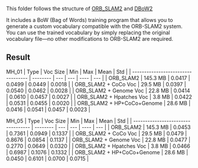 This folder follows the structure of [ORB\_SLAM2](https://github.com/raulmur/ORB_SLAM2) and [DBoW2](https://github.com/dorian3d/DBoW2)

It includes a BoW (Bag of Words) training program that allows you to generate a custom vocabulary compatible with the ORB-SLAM2 system.
You can use the trained vocabulary by simply replacing the original vocabulary file—no other modifications to ORB-SLAM2 are required.

## Result 
MH_01
| Type                               | Voc Size | Min | Max | Mean | Std |
| ---------------------------------- | -------- | --- | --- | ---- | --- |
| ORB\_SLAM2                         | 145.3 MB |  0.0417   |   0.0499  |   0.0449   |  0.0018   |
| ORB\_SLAM2 + CoCo Voc              | 29.5 MB  |  0.0397   |   0.0540  |   0.0462   |  0.0028   |
| ORB\_SLAM2 + Genome Voc            | 22.8 MB  |  0.0414   |   0.0610  |   0.0457   |  0.0027   |
| ORB\_SLAM2 + Hpatches Voc          | 3.8 MB   |  0.0422   |   0.0531  |   0.0455   |  0.0020   |
| ORB\_SLAM2 + HP+CoCo+Genome        | 28.6 MB  |  0.0416   |   0.0541  |   0.0457   |  0.0023   |

MH_05
| Type                               | Voc Size | Min | Max | Mean | Std |
| ---------------------------------- | -------- | --- | --- | ---- | --- |
| ORB\_SLAM2                         | 145.3 MB |  0.0453   |  0.7361   |   0.0949   |   0.1337  |
| ORB\_SLAM2 + CoCo Voc              | 29.5 MB  |  0.0479   |  0.8676   |   0.0854   |   0.1137  |
| ORB\_SLAM2 + Genome Voc            | 22.8 MB  |  0.0477   |  0.2770   |   0.0649   |   0.0320  |
| ORB\_SLAM2 + Hpatches Voc          | 3.8 MB   |  0.0466   |  0.6987   |   0.1076   |   0.1332  |
| ORB\_SLAM2 + HP+CoCo+Genome        | 28.6 MB  |  0.0450   |  0.6101   |   0.0700   |   0.0715  |
